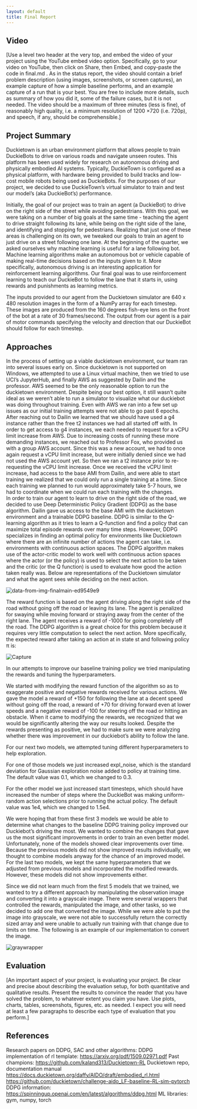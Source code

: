 ```yaml
---
layout: default
title: Final Report
---
```


## Video
[Use a level two header at the very top, and embed the video of your project using the YouTube embed
video option. Specifically, go to your video on YouTube, then click on Share, then Embed, and copy-paste
the code in final.md . As in the status report, the video should contain a brief problem description (using
images, screenshots, or screen captures), an example capture of how a simple baseline performs, and an
example capture of a run that is your best. You are free to include more details, such as summary of how you
did it, some of the failure cases, but it is not needed. The video should be a maximum of three minutes
(less is fine), of reasonably high quality, i.e. a minimum resolution of 1200 ×720 (i.e. 720p), and speech, if
any, should be comprehensible.]
## Project Summary
Duckietown is an urban environment platform that allows people to train DuckieBots to drive on various roads and navigate unseen routes. This platform has been used widely for research on autonomous driving and physically embodied AI systems. Typically, DuckieTown is configured as a physical platform, with hardware being provided to build tracks and low-cost mobile robots being used as DuckieBots. For the purposes of our project, we decided to use DuckieTown’s virtual simulator to train and test our model’s (aka DuckieBot’s) performance. 

Initially, the goal of our project was to train an agent (a DuckieBot) to drive on the right side of the street while avoiding pedestrians. With this goal, we were taking on a number of big goals at the same time - teaching the agent to drive straight following its lane, while being on the right side of the lane, and identifying and stopping for pedestrians. Realizing that just one of these areas is challenging on its own, we tweaked our goals to train an agent to just drive on a street following one lane. At the beginning of the quarter, we asked ourselves why machine learning is useful for a lane following bot. Machine learning algorithms make an autonomous bot or vehicle capable of making real-time decisions based on the inputs given to it. More specifically, autonomous driving is an interesting application for reinforcement learning algorithms. Our final goal was to use reinforcement learning to teach our DuckieBot to follow the lane that it starts in, using rewards and punishments as learning metrics.

The inputs provided to our agent from the Duckietown simulator are 640 x 480 resolution images in the form of a NumPy array for each timestep. These images are produced from the 160 degrees fish-eye lens on the front of the bot at a rate of 30 frames/second. The output from our agent is a pair of motor commands specifying the velocity and direction that our DuckieBot should follow for each timestep. 

## Approaches
In the process of setting up a viable duckietown environment, our team ran into several issues early on. Since duckietown is not supported on Windows, we attempted to use a Linux virtual machine, then we tried to use UCI’s JupyterHub, and finally AWS as suggested by Dailin and the professor. AWS seemed to be the only reasonable option to run the duckietown environment. Despite being our best option, it still wasn’t quite ideal as we weren’t able to run a simulator to visualize what our duckiebot was doing throughout training.
Even with AWS we ran into a few set up issues as our initial training attempts were not able to go past 6 epochs. After reaching out to Dailin we learned that we should have used a g4 instance rather than the free t2 instances we had all started off with. In order to get access to g4 instances, we each needed to request for a vCPU limit increase from AWS. Due to increasing costs of running these more demanding instances, we reached out to Professor Fox, who provided us with a group AWS account. Since this was a new account, we had to once again request a vCPU limit increase, but were initially denied since we had not used the AWS account yet. So then we ran a t2 instance prior to re-requesting the vCPU limit increase. Once we received the vCPU limit increase, had access to the base AMI from Dailin, and were able to start training we realized that we could only run a single training at a time. Since each training we planned to run would approximately take 5-7 hours, we had to coordinate when we could run each training with the changes.   
In order to train our agent to learn to drive on the right side of the road, we decided to use Deep Deterministic Policy Gradient (DDPG) as the base algorithm. Dailin gave us access to the base AMI with the duckietown environment and a trainable DDPG baseline. DDPG is similar to the Q-learning algorithm as it tries to learn a Q-function and find a policy that can maximize total episode rewards over many time steps. However, DDPG specializes in finding an optimal policy for environments like Duckietown where there are an infinite number of actions the agent can take, i.e. environments with continuous action spaces. The DDPG algorithm makes use of the actor-critic model to work well with continuous action spaces where the actor (or the policy) is used to select the next action to be taken and the critic (or the Q function) is used to evaluate how good the action taken really was. Below are representations of the Duckietown simulator and what the agent sees while deciding on the next action.


![data-from-img-finalmain-ed9549e9](https://user-images.githubusercontent.com/35225535/142749079-7d064222-8a4f-4919-8873-d8a374544f25.gif)

The reward function is based on the agent driving along the right side of the road without going off the road or leaving its lane. The agent is penalized for swaying while moving forward or straying away from the center of the right lane. The agent receives a reward of -1000 for going completely off the road. The DDPG algorithm is a great choice for this problem because it requires very little computation to select the next action. More specifically, the expected reward after taking an action at in state st and following policy π is:


![Capture](https://user-images.githubusercontent.com/35225535/142749082-991b7e52-7696-4c18-a458-802f2798d220.PNG)

In our attempts to improve our baseline training policy we tried manipulating the rewards and tuning the hyperparameters. 

We started with modifying the reward function of the algorithm so as to exaggerate positive and negative rewards received for various actions. We gave the model a reward of +150 for following the lane at a decent speed without going off the road, a reward of +70 for driving forward even at lower speeds and a negative reward of -100 for steering off the road or hitting an obstacle. When it came to modifying the rewards, we recognized that we would be significantly altering the way our results looked. Despite the rewards presenting as positive, we had to make sure we were analyzing whether there was improvement in our duckiebot’s ability to follow the lane.

For our next two models, we attempted tuning different hyperparameters to help exploration. 

For one of those models we just increased expl_noise, which is the standard deviation for Gaussian exploration noise added to policy at training time. The default value was 0.1, which we changed to 0.3. 

For the other model we just increased start timesteps, which should have increased the number of steps where the DuckieBot was making uniform-random action selections prior to running the actual policy. The default value was 1e4, which we changed to 1.5e4.

We were hoping that from these first 3 models we would be able to determine what changes to the baseline DDPG training policy improved our Duckiebot’s driving the most. We wanted to combine the changes that gave us the most significant improvements in order to train an even better model. Unfortunately, none of the models showed clear improvements over time. Because the previous models did not show improved results individually, we thought to combine models anyway for the chance of an improved model. For the last two models, we kept the same hyperparameters that we adjusted from previous models and incorporated the modified rewards. However, these models did not show improvements either. 

Since we did not learn much from the first 5 models that we trained, we wanted to try a different approach by manipulating the observation image and converting it into a grayscale image. There were several wrappers that controlled the rewards, manipulated the image, and other tasks, so we decided to add one that converted the image. While we were able to put the image into grayscale, we were not able to successfully return the correctly sized array and were unable to actually run training with that change due to limits on time. The following is an example of our implementation to convert the image.

![graywrapper](https://user-images.githubusercontent.com/45059021/145662211-859a64f9-08ed-4c31-abfd-6600f1f5dee3.jpg)


## Evaluation
[An important aspect of your project, is evaluating your project. Be clear and precise about
describing the evaluation setup, for both quantitative and qualitative results. Present the results to convince
the reader that you have solved the problem, to whatever extent you claim you have. Use plots, charts, tables,
screenshots, figures, etc. as needed. I expect you will need at least a few paragraphs to describe each type of
evaluation that you perform.]
## References
Research papers on DDPG, SAC and other algorithms:
DDPG implementation of rl template: https://arxiv.org/pdf/1509.02971.pdf
Past champions: https://github.com/kaland313/Duckietown-RL
Duckietown repo, documentation manual
https://docs.duckietown.org/daffy/AIDO/draft/embodied_rl.html
https://github.com/duckietown/challenge-aido_LF-baseline-RL-sim-pytorch
DDPG information: https://spinningup.openai.com/en/latest/algorithms/ddpg.html 
ML libraries: gym, numpy, torch
